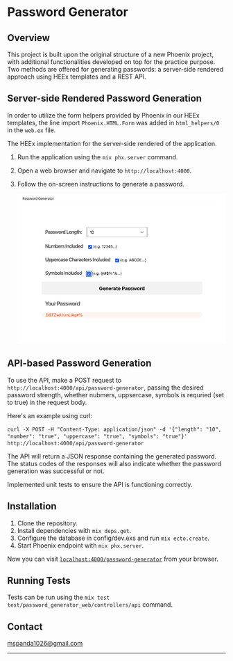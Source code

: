 # Password Generator

## Overview

This project is built upon the original structure of a new Phoenix project, with additional functionalities developed on top for the practice purpose. Two methods are offered for generating passwords: a server-side rendered approach using HEEx templates and a REST API. 


## Server-side Rendered Password Generation

In order to utilize the form helpers provided by Phoenix in our HEEx templates, the line import `Phoenix.HTML.Form` was added in `html_helpers/0` in the `web.ex` file.  
  
The HEEx implementation for the server-side rendered of the application. 

1. Run the application using the `mix phx.server` command.
2. Open a web browser and navigate to `http://localhost:4000`.
3. Follow the on-screen instructions to generate a password.
   
   ![image](https://github.com/HuaJung/password_generator/blob/main/password_generator.png)

## API-based Password Generation

To use the API, make a POST request to `http://localhost:4000/api/password-generator`, passing the desired password strength, whether nubmers, uppsercase, symbols is requried (set to true) in the request body.

Here's an example using curl:

```
curl -X POST -H "Content-Type: application/json" -d '{"length": "10", "number": "true", "uppercase": "true", "symbols": "true"}' http://localhost:4000/api/password-generator
```

The API will return a JSON response containing the generated password. The status codes of the responses will also indicate whether the password generation was successful or not.

Implemented unit tests to ensure the API is functioning correctly.

## Installation

1. Clone the repository.
2. Install dependencies with `mix deps.get`.
3. Configure the database in config/dev.exs and run `mix ecto.create`.
4. Start Phoenix endpoint with `mix phx.server`.

Now you can visit [`localhost:4000/password-generator`](http://localhost:4000/password-generator) from your browser.

## Running Tests

Tests can be run using the `mix test test/password_generator_web/controllers/api` command.

## Contact

mspanda1026@gmail.com

---

